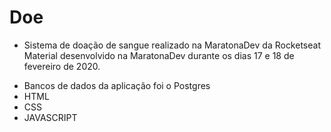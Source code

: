 # Doe
- Sistema de doação de sangue realizado na MaratonaDev da Rocketseat
Material desenvolvido na MaratonaDev durante os dias 17 e 18 de fevereiro de 2020.

* Bancos de dados da aplicação foi o Postgres
* HTML
* CSS
* JAVASCRIPT
